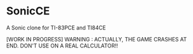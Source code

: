 # SonicCE
A Sonic clone for TI-83PCE and TI84CE

[WORK IN PROGRESS]
WARNING : ACTUALLY, THE GAME CRASHES AT END. DON'T USE ON A REAL CALCULATOR!!
